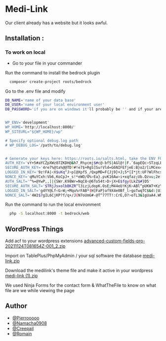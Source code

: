 
# Medi-Link

Our client already has a website but it looks awful.


## Installation :


### To work on local 
- Go to your file in your commander

Run the command to install the bedrock plugin
```bash
  composer create-project roots/bedrock
```

Go to the .env file and modify
```bash
DB_NAME='name of your data base'
DB_USER='name of your local environment user'
DB_PASSWORD='if you are on windows it'll probably be '' and if your are on another OS it might be 'root''


WP_ENV='development'
WP_HOME='http://localhost:8000/'
WP_SITEURL="${WP_HOME}/wp"

# Specify optional debug.log path
# WP_DEBUG_LOG='/path/to/debug.log'


# Generate your keys here: https://roots.io/salts.html, take the ENV FORMAT
AUTH_KEY='vY+5#aYCZpXWz07ZKDH@&h7_R%ycmj$#c@-bfS|AGl@!|F.`6apEQc>STzqLE4I'
SECURE_AUTH_KEY='4re7%@ta%@@TD?#!e7$+RgS]Su!Vld=G6NIFEfjeE:B}o2/[iMCex4e.0WvPfs3_'
LOGGED_IN_KEY='9z!FA|<X$uKq^J>p[@XpfS_/QxpMD=F{Jj9}+J;5*[I*jt:UF?WlFhcs+Eoodn@v'
NONCE_KEY='qMuYCxh:Vb6,KoCpJ+_s!*eWO/O%>Ea}.pvK16Aw>i+xqfaz;Ub.Qzvu;2e[P(39'
AUTH_SALT='^%=@YwP,,]|{SWr.K98Wr=NqC8<@6To54t>D>jX+E$fgy(LkZ$#}D5'
SECURE_AUTH_SALT='$TRjJsxolbBKZR^l3izjLdopK.OsE;M44eU!KjK>ABl^pUKW7+KzYo-h+O]Z)sI'
LOGGED_IN_SALT='g4YY@Lf<G>W;+Mqu%rFAB*(H]FaP}af9X4e0Bf_l>goTwqTC$&d:|UivQ|MhW?nU'
NONCE_SALT='4W2$7gIL6CjKP?f/q+/J(N7oUmG#-@T^77TT!:CrE,O?>oTL3&1gUaA4.WNw?%Aw'
```


Run the command to run the local environment
```bash
  php -S localhost:8000 -t bedrock/web
```

## WordPress Things

Add acf to your wordpress extensions
[advanced-custom-fields-pro-20211124T081654Z-001_2.zip](https://github.com/BAP44/medilink/files/8529098/advanced-custom-fields-pro-20211124T081654Z-001_2.zip)

Import on TablePlus/PhpMyAdmin / your sql software the database
[medi-link.zip](https://github.com/BAP44/medilink/files/8529092/medi-link.zip)

Download the medilink's theme file and make it active in your wordpress
[medi-link (1).zip](https://github.com/BAP44/medilink/files/8529056/medi-link.1.zip)

We used Ninja Forms for the contact form & WhatTheFile to know on what file are we while viewing the page


## Author

- [@Pierrooooo](https://github.com/Pierrooooo)
- [@Namacha0908](https://github.com/Namacha0908)
- [@Creepail](https://github.com/Creepail)
- [@Romain]()

